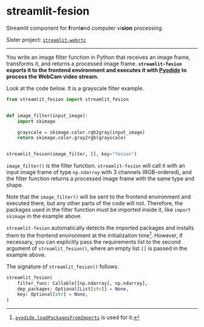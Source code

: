 streamlit-fesion
===

Streamlit component for **f**ront**e**nd computer vi**sion** processing.

Sister project: [`streamlit-webrtc`](https://github.com/whitphx/streamlit-webrtc)

---

You write an image filter function in Python that receives an image frame, transforms it, and returns a processed image frame.
**`streamlit-fesion` exports it to the frontend environment and executes it with [Pyodide](https://pyodide.org/) to process the WebCam video stream.**

Look at the code below. It is a grayscale filter example.

```python
from streamlit_fesion import streamlit_fesion


def image_filter(input_image):
    import skimage

    grayscale = skimage.color.rgb2gray(input_image)
    return skimage.color.gray2rgb(grayscale)


streamlit_fesion(image_filter, [], key="fesion")
```
`image_filter()` is the filter function.
`streamlit-fesion` will call it with an input image frame of type `np.ndarray` with 3 channels (RGB-ordered), and the filter function returns a processed image frame with the same type and shape.

Note that the `image_filter()` will be sent to the frontend environment and executed there, but any other parts of the code will not.
Therefore, the packages used in the filter function must be imported inside it, like `import skimage` in the example above.

`streamlit-fesion` automatically detects the imported packages and installs them to the frontend environment at the initialization time[^1].
However, if necessary, you can explicitly pass the requirements list to the second argument of `streamlit_fesion()`, where an empty list `[]` is passed in the example above.

[^1]:[`pyodide.loadPackagesFromImports`](https://pyodide.org/en/stable/usage/api/js-api.html#pyodide.loadPackagesFromImports) is used for it.


The signature of `streamlit_fesion()` follows.
```python
streamlit_fesion(
    filter_func: Callable[[np.ndarray], np.ndarray],
    dep_packages: Optional[List[str]] = None,
    key: Optional[str] = None,
)
```
